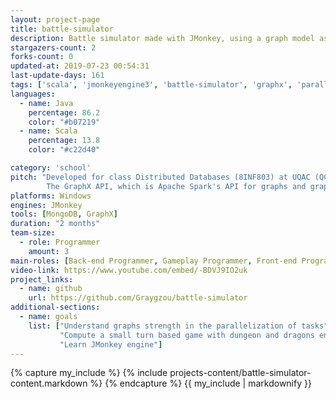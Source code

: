 ```yaml
---
layout: project-page
title: battle-simulator
description: Battle simulator made with JMonkey, using a graph model as back-end
stargazers-count: 2
forks-count: 0
updated-at: 2019-07-23 00:54:31
last-update-days: 161
tags: ['scala', 'jmonkeyengine3', 'battle-simulator', 'graphx', 'parallelization', 'graph', 'game']
languages: 
  - name: Java
    percentage: 86.2
    color: "#b07219"
  - name: Scala
    percentage: 13.8
    color: "#c22d40"

category: 'school'
pitch: "Developed for class Distributed Databases (8INF803) at UQAC (QC, CA).
        The GraphX API, which is Apache Spark's API for graphs and graph-parallel computation is used to create the back-end graph."
platforms: Windows
engines: JMonkey
tools: [MongoDB, GraphX]
duration: "2 months"
team-size:
  - role: Programmer
    amount: 3
main-roles: [Back-end Programmer, Gameplay Programmer, Front-end Programmeur]
video-link: https://www.youtube.com/embed/-BDVJ9IO2uk
project_links:
  - name: github
    url: https://github.com/Graygzou/battle-simulator
additional-sections:
  - name: goals
    list: ["Understand graphs strength in the parallelization of tasks",
           "Compute a small turn based game with dungeon and dragons entities",
           "Learn JMonkey engine"]
---
```

<!---
Gregoire Boiron <gregoire.boiron@gmail.com>
Copyright (c) 2018-2019 Gregoire Boiron  All Rights Reserved.
--->

{% capture my_include %}
{% include projects-content/battle-simulator-content.markdown %}
{% endcapture %}
{{ my_include | markdownify }}
